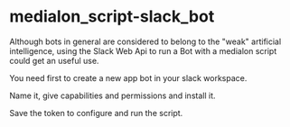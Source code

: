 # medialon_script-slack_bot
Although bots in general are considered to belong to the "weak" artificial intelligence, using the Slack Web Api to run a Bot with a medialon script could get an useful use.

You need first to create a new app bot in your slack workspace. 

Name it, give capabilities and permissions and install it. 

Save the token to configure and run the script.
